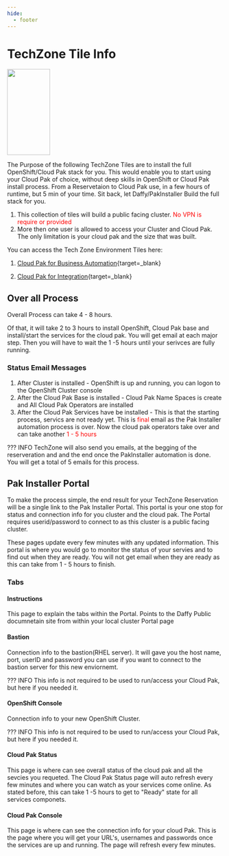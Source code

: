 ```yaml
---
hide:
  - footer
---
```

<script>
  document.title = "Deploy OCP - TechZone Tiles - Beta";
</script>

# TechZone Tile Info

<img src='../images/techzone.jpeg'   align="top" width="100"  height="200" style = "float">

The Purpose of the following TechZone Tiles are to install the full OpenShift/Cloud Pak stack for you. This would enable you to start using your Cloud Pak of choice, without deep skills in OpenShift or Cloud Pak install process. From a Reservetaion to Cloud Pak use, in a few hours of runtime, but 5 min of your time.  Sit back, let Daffy/PakInstaller Build the full stack for you. 

1.  This collection of tiles will build a public facing cluster.  <font color=red>No VPN is require or provided</font>
2.  More then one user is allowed to access your Cluster and Cloud Pak.  The only limitation is your cloud pak and the size that was built.


You can access the Tech Zone Environment Tiles here:

1.  [Cloud Pak for Business Automation](https://techzone.ibm.com/collection/PakInstaller/journey-cloud-pak-for-business-automation){target=_blank}

2.  [Cloud Pak for Integration](https://techzone.ibm.com/collection/PakInstaller/journey-cloud-pak-for-integration){target=_blank}


## **Over all Process**

Overall Process can take 4 - 8 hours. 

Of that, it will take 2 to 3 hours to install OpenShift, Cloud Pak base and install/start the services for the cloud pak. You will get email at each major step.  Then you will have to wait the 1 -5 hours until your serivces are fully running.

### **Status Email Messages**

1.  After Cluster is installed - OpenShift is up and running,  you can logon to the OpenShift Cluster console
2.  After the Cloud Pak Base is installed - Cloud Pak Name Spaces is create and All Cloud Pak Operators are installed
3. After the Cloud Pak Services have be installed - This is that the starting process, servics are not ready yet. This is <font color=red>final</font> email as the Pak Installer automation process is over. Now the cloud pak operators take over and can take another <font color=red>1 - 5 hours</font>

??? INFO
    TechZone will also send you emails, at the begging of the reserveration and and the end once the PakInstaller automation is done. You will get a total of 5 emails for this process. 




## Pak Installer Portal

To make the process simple, the end result for your TechZone Reservation will be a single link to the Pak Installer Portal. This portal is your one stop for status and connection info for you cluster and the cloud pak. The Portal requires userid/password to connect to as this cluster is a public facing cluster. 

These pages update every few minutes with any updated information.  This portal is where you would go to monitor the status of your servies and to find out when they are ready.  You will not get email when they are ready as this can take from 1 - 5 hours to finish. 

### **Tabs**

#### Instructions 

This page to explain the tabs within the Portal. Points to the Daffy Public documnetain site from within your local cluster Portal page 

#### Bastion 

Connection info to the bastion(RHEL server).  It will gave you the host name, port, userID and password you can use if you want to connect to the bastion server for this new enviornemt. 

??? INFO
    This info is not required to be used to run/access your Cloud Pak, but here if you needed it. 

#### OpenShift Console 

Connection info to your new OpenShift Cluster.

??? INFO 
    This info is not required to be used to run/access your Cloud Pak, but here if you needed it. 

#### Cloud Pak Status 

This page is where can see overall status of the cloud pak and all the sevcies you requeted. The Cloud Pak Status page will auto refresh every few minutes and where you can watch as your services come online. As stated before, this can take 1 -5 hours to get to "Ready" state for all services componets. 


#### Cloud Pak Console 

This page is where can see the connection info for your cloud Pak. This is the page where you will get your URL's, usernames and passwords once the services are up and running. The page will refresh every few minutes. 

